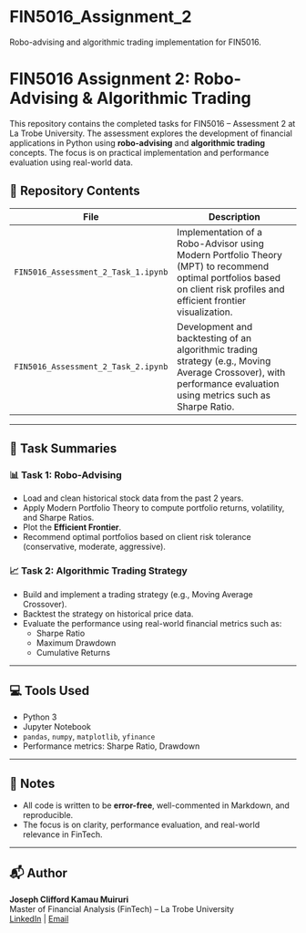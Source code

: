 # FIN5016_Assignment_2
Robo-advising and algorithmic trading implementation for FIN5016.
# FIN5016 Assignment 2: Robo-Advising & Algorithmic Trading

This repository contains the completed tasks for FIN5016 – Assessment 2 at La Trobe University. The assessment explores the development of financial applications in Python using **robo-advising** and **algorithmic trading** concepts. The focus is on practical implementation and performance evaluation using real-world data.

## 📁 Repository Contents

| File | Description |
|------|-------------|
| `FIN5016_Assessment_2_Task_1.ipynb` | Implementation of a Robo-Advisor using Modern Portfolio Theory (MPT) to recommend optimal portfolios based on client risk profiles and efficient frontier visualization. |
| `FIN5016_Assessment_2_Task_2.ipynb` | Development and backtesting of an algorithmic trading strategy (e.g., Moving Average Crossover), with performance evaluation using metrics such as Sharpe Ratio. |
---

## 🧠 Task Summaries

### 📊 Task 1: Robo-Advising
- Load and clean historical stock data from the past 2 years.
- Apply Modern Portfolio Theory to compute portfolio returns, volatility, and Sharpe Ratios.
- Plot the **Efficient Frontier**.
- Recommend optimal portfolios based on client risk tolerance (conservative, moderate, aggressive).

### 📈 Task 2: Algorithmic Trading Strategy
- Build and implement a trading strategy (e.g., Moving Average Crossover).
- Backtest the strategy on historical price data.
- Evaluate the performance using real-world financial metrics such as:
  - Sharpe Ratio
  - Maximum Drawdown
  - Cumulative Returns

---

## 💻 Tools Used
- Python 3
- Jupyter Notebook
- `pandas`, `numpy`, `matplotlib`, `yfinance`
- Performance metrics: Sharpe Ratio, Drawdown

---

## 📌 Notes
- All code is written to be **error-free**, well-commented in Markdown, and reproducible.
- The focus is on clarity, performance evaluation, and real-world relevance in FinTech.

---

## 📬 Author
**Joseph Clifford Kamau Muiruri**  
Master of Financial Analysis (FinTech) – La Trobe University  
[LinkedIn](https://www.linkedin.com) | [Email](mailto:cliffjoem@gmail.com)


